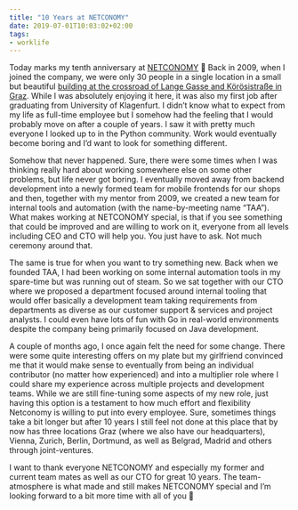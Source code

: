 ```yaml
---
title: "10 Years at NETCONOMY"
date: 2019-07-01T10:03:02+02:00
tags:
- worklife
---
```


Today marks my tenth anniversary at [NETCONOMY](https://netconomy.net) 🥳 Back in 2009, when I joined the company, we were only 30 people in a single location in a small but beautiful [building at the crossroad of Lange Gasse and Körösistraße in Graz](https://www.openstreetmap.org/way/105481926). While I was absolutely enjoying it here, it was also my first job after graduating from University of Klagenfurt. I didn’t know what to expect from my life as full-time employee but I somehow had the feeling that I would probably move on after a couple of years. I saw it with pretty much everyone I looked up to in the Python community. Work would eventually become boring and I’d want to look for something different.

Somehow that never happened. Sure, there were some times when I was thinking really hard about working somewhere else on some other problems, but life never got boring. I eventually moved away from backend development into a newly formed team for mobile frontends for our shops and then, together with my mentor from 2009, we created a new team for internal tools and automation (with the name-by-meeting name “TAA”).  What makes working at NETCONOMY special, is that if you see something that could be improved and are willing to work on it, everyone from all levels including CEO and CTO will help you. You just have to ask. Not much ceremony around that.

The same is true for when you want to try something new. Back when we founded TAA, I had been working on some internal automation tools in my spare-time but was running out of steam. So we sat together with our CTO where we proposed a department focused around internal tooling that would offer basically a development team taking requirements from departments as diverse as our customer support & services and project analysts. I could even have lots of fun with Go in real-world environments despite the company being primarily focused on Java development.

A couple of months ago, I once again felt the need for some change. There were some quite interesting offers on my plate but my girlfriend convinced me that it would make sense to eventually from being an  individual contributor (no matter how experienced) and into a multiplier role where I could share my experience across multiple projects and development teams. While we are still fine-tuning some aspects of my new role, just having this option is a testament to how much effort and flexibility Netconomy is willing to put into every employee. Sure, sometimes things take a bit longer but after 10 years I still feel not done at this place that by now has three locations  Graz (where we also have our headquarters), Vienna, Zurich, Berlin, Dortmund, as well as Belgrad, Madrid and others through joint-ventures.

I want to thank everyone NETCONOMY and especially my former and current team mates as well as our CTO for great 10 years. The team-atmosphere is what made and still makes NETCONOMY special and I’m looking forward to a bit more time with all of you 🙂
